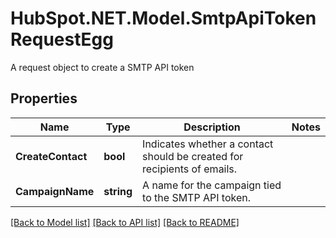 # HubSpot.NET.Model.SmtpApiTokenRequestEgg
A request object to create a SMTP API token

## Properties

Name | Type | Description | Notes
------------ | ------------- | ------------- | -------------
**CreateContact** | **bool** | Indicates whether a contact should be created for recipients of emails. | 
**CampaignName** | **string** | A name for the campaign tied to the SMTP API token. | 

[[Back to Model list]](../README.md#documentation-for-models) [[Back to API list]](../README.md#documentation-for-api-endpoints) [[Back to README]](../README.md)

